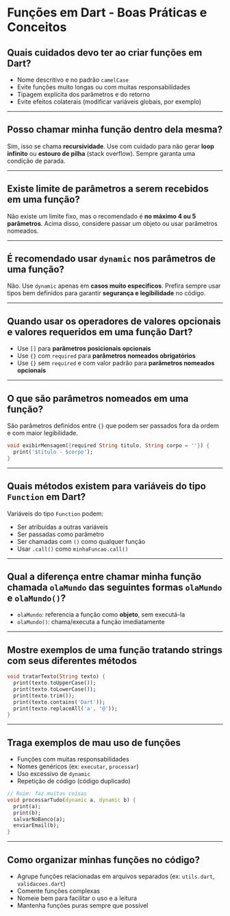 # Funções em Dart - Boas Práticas e Conceitos

## Quais cuidados devo ter ao criar funções em Dart?

- Nome descritivo e no padrão `camelCase`  
- Evite funções muito longas ou com muitas responsabilidades  
- Tipagem explícita dos parâmetros e do retorno  
- Evite efeitos colaterais (modificar variáveis globais, por exemplo)  

---

## Posso chamar minha função dentro dela mesma?

Sim, isso se chama **recursividade**. Use com cuidado para não gerar **loop infinito** ou **estouro de pilha** (stack overflow). Sempre garanta uma condição de parada.

---

## Existe limite de parâmetros a serem recebidos em uma função?

Não existe um limite fixo, mas o recomendado é **no máximo 4 ou 5 parâmetros**. Acima disso, considere passar um objeto ou usar parâmetros nomeados.

---

## É recomendado usar `dynamic` nos parâmetros de uma função?

Não. Use `dynamic` apenas em **casos muito específicos**. Prefira sempre usar tipos bem definidos para garantir **segurança e legibilidade** no código.

---

## Quando usar os operadores de valores opcionais e valores requeridos em uma função Dart?

- Use `[]` para **parâmetros posicionais opcionais**  
- Use `{}` com `required` para **parâmetros nomeados obrigatórios**  
- Use `{}` sem `required` e com valor padrão para **parâmetros nomeados opcionais**

---

## O que são parâmetros nomeados em uma função?

São parâmetros definidos entre `{}` que podem ser passados fora da ordem e com maior legibilidade.

```dart
void exibirMensagem({required String titulo, String corpo = ''}) {
  print('$titulo - $corpo');
}
```

---

## Quais métodos existem para variáveis do tipo `Function` em Dart?

Variáveis do tipo `Function` podem:

- Ser atribuídas a outras variáveis  
- Ser passadas como parâmetro  
- Ser chamadas com `()` como qualquer função  
- Usar `.call()` como `minhaFuncao.call()`

---

## Qual a diferença entre chamar minha função chamada `olaMundo` das seguintes formas `olaMundo` e `olaMundo()`?

- `olaMundo`: referencia a função como **objeto**, sem executá-la  
- `olaMundo()`: chama/executa a função imediatamente  

---

## Mostre exemplos de uma função tratando strings com seus diferentes métodos

```dart
void tratarTexto(String texto) {
  print(texto.toUpperCase());
  print(texto.toLowerCase());
  print(texto.trim());
  print(texto.contains('Dart'));
  print(texto.replaceAll('a', '@'));
}
```

---

## Traga exemplos de mau uso de funções

- Funções com muitas responsabilidades  
- Nomes genéricos (ex: `executar`, `processar`)  
- Uso excessivo de `dynamic`  
- Repetição de código (código duplicado)

```dart
// Ruim: faz muitas coisas
void processarTudo(dynamic a, dynamic b) {
  print(a);
  print(b);
  salvarNoBanco(a);
  enviarEmail(b);
}
```

---

## Como organizar minhas funções no código?

- Agrupe funções relacionadas em arquivos separados (ex: `utils.dart`, `validacoes.dart`)  
- Comente funções complexas  
- Nomeie bem para facilitar o uso e a leitura  
- Mantenha funções puras sempre que possível  
